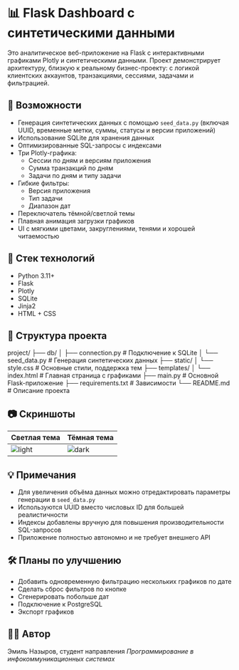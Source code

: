# 📊 Flask Dashboard с синтетическими данными

Это аналитическое веб-приложение на Flask с интерактивными графиками Plotly и синтетическими данными. Проект демонстрирует архитектуру, близкую к реальному бизнес-проекту: с логикой клиентских аккаунтов, транзакциями, сессиями, задачами и фильтрацией.

## 🚀 Возможности

- Генерация синтетических данных с помощью `seed_data.py` (включая UUID, временные метки, суммы, статусы и версии приложений)
- Использование SQLite для хранения данных
- Оптимизированные SQL-запросы с индексами
- Три Plotly-графика:
  - Сессии по дням и версиям приложения
  - Сумма транзакций по дням
  - Задачи по дням и типу задачи
- Гибкие фильтры:
  - Версия приложения
  - Тип задачи
  - Диапазон дат
- Переключатель тёмной/светлой темы
- Плавная анимация загрузки графиков
- UI с мягкими цветами, закруглениями, тенями и хорошей читаемостью

## 🧱 Стек технологий

- Python 3.11+
- Flask
- Plotly
- SQLite
- Jinja2
- HTML + CSS

## 📁 Структура проекта

project/
├── db/
│   ├── connection.py         # Подключение к SQLite
│   └── seed_data.py          # Генерация синтетических данных
├── static/
│   └── style.css             # Основные стили, поддержка тем
├── templates/
│   └── index.html            # Главная страница с графиками
├── main.py                   # Основной Flask-приложение
├── requirements.txt          # Зависимости
└── README.md                 # Описание проекта

## 📷 Скриншоты

| Светлая тема | Тёмная тема |
|-------------|-------------|
| ![light](https://github.com/user-attachments/assets/f9f78df2-d110-444c-a07d-277bb30aa5b4) | ![dark](https://github.com/user-attachments/assets/6f49d2ff-3001-438d-bffd-ba1063a0be3c)


## 💡 Примечания

- Для увеличения объёма данных можно отредактировать параметры генерации в `seed_data.py`
- Используются UUID вместо числовых ID для большей реалистичности
- Индексы добавлены вручную для повышения производительности SQL-запросов
- Приложение полностью автономно и не требует внешнего API

## 🛠️ Планы по улучшению

- Добавить одновременную фильтрацию нескольких графиков по дате
- Сделать сброс фильтров по кнопке
- Сгенерировать побольше дат
- Подключение к PostgreSQL
- Экспорт графиков

## 🧑‍💻 Автор

Эмиль Назыров, студент направления *Программирование в инфокоммуникационных системах*  
